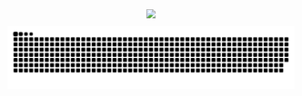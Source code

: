  <div>
  <p align="center">
  <a href="https://github.com/luanaccampos">
  <img align="center" height="180em" src="https://github-readme-stats.vercel.app/api/top-langs/?username=luanaccampos&layout=compact&langs_count=10&theme=dracula&count_private=true&hide=Cmake,Qmake,shell"/>
  
   </p>
</div>

![Snake animation](https://github.com/luanaccampos/luanaccampos/blob/output/github-contribution-grid-snake.svg)

 

 

